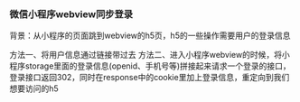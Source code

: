 ### 微信小程序webview同步登录

背景：从小程序的页面跳到webview的h5页，h5的一些操作需要用户的登录信息

方法一、将用户信息通过链接带过去
方法二、进入小程序webview的时候，将小程序storage里面的登录信息(openid、手机号等)拼接起来请求一个登录的接口，登录接口返回302，同时在response中的cookie里加上登录信息，重定向到我们想要访问的h5

